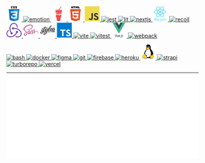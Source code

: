 <p align="left">
  <a href="https://www.w3schools.com/css/" target="_blank"> 
    <img 
      src="https://raw.githubusercontent.com/devicons/devicon/master/icons/css3/css3-original-wordmark.svg" 
      alt="css3" 
      width="40" 
      height="40"
    /> 
  </a>
  <a href="https://emotion.sh/" target="_blank"> 
    <img 
      src="https://emotion.sh/logo-48x48.png" 
      alt="emotion" 
      width="40" 
      height="40"
    /> 
  </a>
  <a href="https://gulpjs.com" target="_blank">
    <img
      src="https://raw.githubusercontent.com/devicons/devicon/master/icons/gulp/gulp-plain.svg"
      alt="gulp" 
      width="40" 
      height="40"
    /> 
  </a> 
  <a href="https://www.w3.org/html/" target="_blank"> 
    <img
	    src="https://raw.githubusercontent.com/devicons/devicon/master/icons/html5/html5-original-wordmark.svg"
	    alt="html5" 
      width="40" 
      height="40"
    /> 
  </a> 
  <a href="https://developer.mozilla.org/en-US/docs/Web/JavaScript"	target="_blank"> 
    <img
	    src="https://raw.githubusercontent.com/devicons/devicon/master/icons/javascript/javascript-original.svg"
	    alt="javascript" 
      width="40" 
      height="40"
    /> 
  </a> 
  <a href="https://jestjs.io"	target="_blank"> 
    <img
	    src="https://www.vectorlogo.zone/logos/jestjsio/jestjsio-icon.svg" 
      alt="jest"
	    width="40" 
      height="40"
    /> 
  </a> 
  <a href="https://lit.dev/" target="_blank"> 
    <img
	    src="https://cdn.worldvectorlogo.com/logos/lit-1.svg"
	    alt="lit" 
      width="40" 
      height="40"
    /> 
  </a> 
  <a href="https://nextjs.org/"	target="_blank"> 
    <img
      src="https://cdn.worldvectorlogo.com/logos/nextjs-2.svg" 
      alt="nextjs"
      width="40" 
      height="40"
    />
  </a> 
  <a href="https://reactjs.org/" target="_blank">
	  <img
		  src="https://raw.githubusercontent.com/devicons/devicon/master/icons/react/react-original-wordmark.svg"
		  alt="react" 
      width="40" 
      height="40"
    /> 
  </a> 
  <a href="https://recoiljs.org/" target="_blank"> 
    <img
	    src="https://recoiljs.org/img/favicon.png"
	    alt="recoil" 
      width="40" 
      height="40"
    /> 
  </a> 
  <a href="https://redux.js.org" target="_blank"> 
    <img
	    src="https://raw.githubusercontent.com/devicons/devicon/master/icons/redux/redux-original.svg"
	    alt="redux" 
      width="40" 
      height="40"
    /> 
  </a> 
  <a href="https://sass-lang.com"	target="_blank"> 
    <img
	    src="https://raw.githubusercontent.com/devicons/devicon/master/icons/sass/sass-original.svg"
	    alt="sass" 
      width="40" 
      height="40"
    /> 
  </a> 
  <a href="https://stylus-lang.com/"	target="_blank"> 
    <img
	    src="https://raw.githubusercontent.com/devicons/devicon/master/icons/stylus/stylus-original.svg"
	    alt="stylus" 
      width="40" 
      height="40"
    /> 
  </a> 
  <a href="https://www.typescriptlang.org/" target="_blank"> 
    <img
	    src="https://raw.githubusercontent.com/devicons/devicon/master/icons/typescript/typescript-original.svg"
	    alt="typescript" 
      width="40" 
      height="40"
    /> 
  </a> 
  <a href="https://vitejs.dev/" target="_blank"> 
    <img
	    src="https://cdn.worldvectorlogo.com/logos/vitejs.svg"
	    alt="vite" 
      width="40" 
      height="40"
    /> 
  </a> 
  <a href="https://vitest.dev/" target="_blank"> 
    <img
	    src="https://vitest.dev/logo.svg"
	    alt="vitest" 
      width="40" 
      height="40"
    /> 
  </a> 
  <a href="https://vuejs.org/" target="_blank"> 
    <img
	    src="https://raw.githubusercontent.com/devicons/devicon/master/icons/vuejs/vuejs-original-wordmark.svg"
	    alt="vuejs" 
      width="40" 
      height="40"
    /> 
  </a> 
  <a href="https://webpack.js.org" target="_blank"> 
    <img
	    src="https://cdn.worldvectorlogo.com/logos/webpack-icon.svg"
	    alt="webpack" 
      width="40" 
      height="40"
    /> 
  </a>
</p>

<p align="left">
  <a href="https://www.gnu.org/software/bash/" target="_blank">
		<img 
      src="https://www.vectorlogo.zone/logos/gnu_bash/gnu_bash-icon.svg" 
      alt="bash" 
      width="40" 
      height="40"
    />
	</a>
  <a href="https://www.docker.com/" target="_blank">
		<img 
      src="https://cdn.worldvectorlogo.com/logos/docker.svg" 
      alt="docker" 
      width="40" 
      height="40"
    />
	</a>
  <a href="https://www.figma.com/" target="_blank"> 
    <img
		  src="https://www.vectorlogo.zone/logos/figma/figma-icon.svg" 
      alt="figma"
		  width="40" 
      height="40"
    /> 
  </a> 
  <a href="https://git-scm.com/" target="_blank"> 
    <img src="https://www.vectorlogo.zone/logos/git-scm/git-scm-icon.svg" 
      alt="git"
	    width="40" 
      height="40"
    /> 
  </a>
  <a href="https://firebase.google.com/" target="_blank"> 
    <img 
      src="https://www.vectorlogo.zone/logos/firebase/firebase-icon.svg"
	    alt="firebase" 
      width="40" 
      height="40"
    /> 
  </a> 
  <a href="https://heroku.com" target="_blank"> 
    <img
	    src="https://www.vectorlogo.zone/logos/heroku/heroku-icon.svg" 
      alt="heroku"
	    width="40" 
      height="40"
    /> 
  </a> 
  <a href="https://www.linux.org/" target="_blank"> 
    <img
	    src="https://raw.githubusercontent.com/devicons/devicon/master/icons/linux/linux-original.svg"
	    alt="linux" 
      width="40" 
      height="40"
    /> 
  </a> 
  <a href="https://strapi.io/"	target="_blank"> 
    <img
	    src="https://strapi.io/assets/favicon-32x32.png"
	    alt="strapi" 
      width="40" 
      height="40"
    /> 
  </a>
  <a href="https://turbo.build/repo"	target="_blank"> 
    <img
	    src="https://turbo.build/images/favicon-dark/apple-touch-icon.png"
	    alt="turborepo" 
      width="40" 
      height="40"
    /> 
  </a>
  <a href="https://vercel.com/" target="_blank"> 
    <img
	    src="https://assets.vercel.com/image/upload/front/favicon/vercel/60x60.png" 
      alt="vercel"
	    width="40" 
      height="40"
    /> 
  </a> 
</p>

---

![Metrics](/github-metrics.svg)
